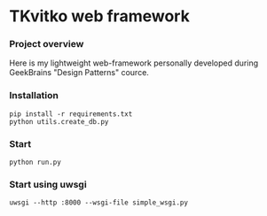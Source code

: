 # TKvitko web framework

### Project overview
Here is my lightweight web-framework personally developed
during GeekBrains "Design Patterns" cource.

### Installation
``pip install -r requirements.txt``
<br>
``python utils.create_db.py``

### Start
``python run.py``

### Start using uwsgi
``uwsgi --http :8000 --wsgi-file simple_wsgi.py``
